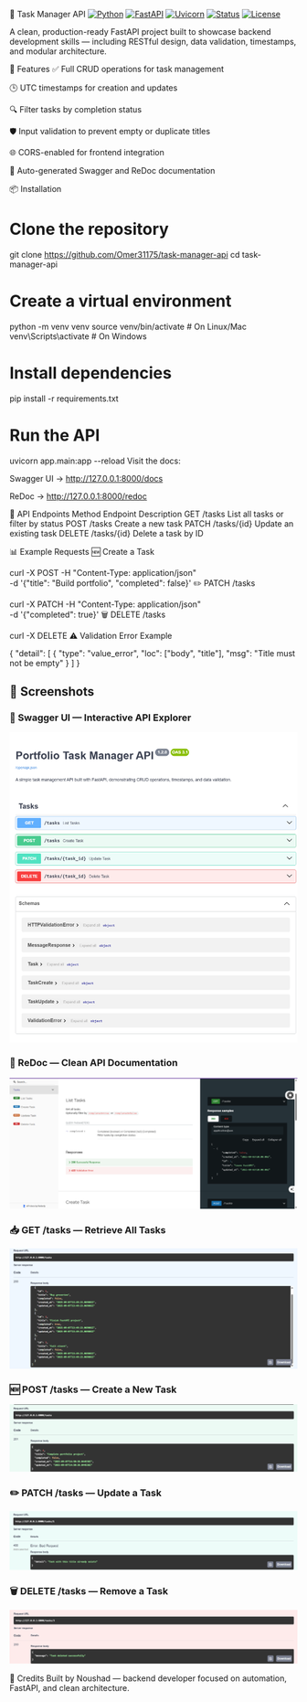 🧠 Task Manager API
[![Python](https://img.shields.io/badge/Python-3.12-blue?logo=python)](https://www.python.org/) 
[![FastAPI](https://img.shields.io/badge/FastAPI-0.110-009688?logo=fastapi)](https://fastapi.tiangolo.com/)
[![Uvicorn](https://img.shields.io/badge/Uvicorn-Running-success?logo=uvicorn)](https://www.uvicorn.org/)
[![Status](https://img.shields.io/badge/Status-Completed-brightgreen)]()
[![License](https://img.shields.io/badge/License-MIT-lightgrey)]()


A clean, production-ready FastAPI project built to showcase backend development skills — including RESTful design, data validation, timestamps, and modular architecture.

🚀 Features
✅ Full CRUD operations for task management

🕒 UTC timestamps for creation and updates

🔍 Filter tasks by completion status

🛡️ Input validation to prevent empty or duplicate titles

🌐 CORS-enabled for frontend integration

📄 Auto-generated Swagger and ReDoc documentation

📦 Installation

# Clone the repository
git clone https://github.com/Omer31175/task-manager-api
cd task-manager-api

# Create a virtual environment
python -m venv venv
source venv/bin/activate        # On Linux/Mac
venv\Scripts\activate           # On Windows

# Install dependencies
pip install -r requirements.txt

# Run the API
uvicorn app.main:app --reload
Visit the docs:

Swagger UI → http://127.0.0.1:8000/docs

ReDoc → http://127.0.0.1:8000/redoc

📮 API Endpoints
Method	Endpoint	Description
GET	/tasks	List all tasks or filter by status
POST	/tasks	Create a new task
PATCH	/tasks/{id}	Update an existing task
DELETE	/tasks/{id}	Delete a task by ID

📊 Example Requests
🆕 Create a Task

curl -X POST 
  -H "Content-Type: application/json" \
  -d '{"title": "Build portfolio", "completed": false}'
✏️ PATCH /tasks

curl -X PATCH 
  -H "Content-Type: application/json" \
  -d '{"completed": true}'
🗑️ DELETE /tasks

curl -X DELETE 
⚠️ Validation Error Example

{
  "detail": [
    {
      "type": "value_error",
      "loc": ["body", "title"],
      "msg": "Title must not be empty"
    }
  ]
}
## 📸 Screenshots

### 🧭 Swagger UI — Interactive API Explorer
![Swagger UI](https://raw.githubusercontent.com/Omer31175/task-manager-api/main/screenshots/swagger.png)

### 📘 ReDoc — Clean API Documentation
![ReDoc](https://raw.githubusercontent.com/Omer31175/task-manager-api/main/screenshots/redoc.png)

### 📥 GET /tasks — Retrieve All Tasks
![GET /tasks](https://raw.githubusercontent.com/Omer31175/task-manager-api/main/screenshots/get_tasks.png)

### 🆕 POST /tasks — Create a New Task
![POST /tasks](https://raw.githubusercontent.com/Omer31175/task-manager-api/main/screenshots/post_task.png)

### ✏️ PATCH /tasks — Update a Task
![PATCH /tasks](https://raw.githubusercontent.com/Omer31175/task-manager-api/main/screenshots/update_task.png)

### 🗑️ DELETE /tasks — Remove a Task
![DELETE /tasks](https://raw.githubusercontent.com/Omer31175/task-manager-api/main/screenshots/delete_task.png)


🙌 Credits
Built by Noushad — backend developer focused on automation, FastAPI, and clean architecture.

